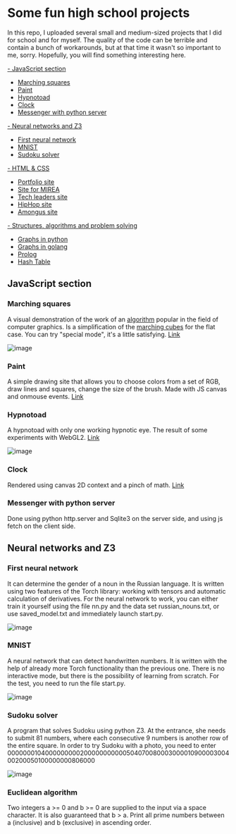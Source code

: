 # Some fun high school projects

In this repo, I uploaded several small and medium-sized projects that I did for school and for myself. The quality of the code can be terrible and contain a bunch of workarounds, but at that time it wasn't so important to me, sorry. Hopefully, you will find something interesting here.

[- JavaScript section](https://github.com/cmcshnik/some-fun-high-school-projects#javascript-section)
* [Marching squares](https://github.com/cmcshnik/some-fun-high-school-projects#marching-squares)
* [Paint](https://github.com/cmcshnik/some-fun-high-school-projects#paint)
* [Hypnotoad](https://github.com/cmcshnik/some-fun-high-school-projects#hypnotoad)
* [Clock](https://github.com/cmcshnik/some-fun-high-school-projects#clock)
* [Messenger with python server](https://github.com/cmcshnik/some-fun-high-school-projects#Messenger-with-python-server)

[- Neural networks and Z3](https://github.com/cmcshnik/some-fun-high-school-projects#Neural-networks-and-Z3)
* [First neural network]()
* [MNIST]()
* [Sudoku solver]()


[- HTML & CSS]()
* [Portfolio site]()
* [Site for MIREA]()
* [Tech leaders site]()
* [HipHop site]()
* [Amongus site]()

[- Structures, algorithms and problem solving]()
* [Graphs in python]()
* [Graphs in golang]()
* [Prolog]()
* [Hash Table]()


## JavaScript section 

### Marching squares
A visual demonstration of the work of an [algorithm](https://en.wikipedia.org/wiki/Marching_squares) popular in the field of computer graphics. Is a simplification of the [marching cubes](https://en.wikipedia.org/wiki/Marching_cubes) for the flat case. You can try "special mode", it's a little satisfying. [Link](https://cmcshnik.github.io/some-fun-high-school-projects/Marching%20squares/)

![image](https://github.com/cmcshnik/some-fun-high-school-projects/assets/95929455/5abb8034-918f-4a1b-9ca8-24ec5cb12225)


### Paint
A simple drawing site that allows you to choose colors from a set of RGB, draw lines and squares, change the size of the brush. Made with JS canvas and onmouse events. [Link](https://cmcshnik.github.io/some-fun-high-school-projects/Paint/)


### Hypnotoad
A hypnotoad with only one working hypnotic eye. The result of some experiments with WebGL2. [Link](https://cmcshnik.github.io/some-fun-high-school-projects/Hypnotoad/)

![image](https://github.com/cmcshnik/some-fun-high-school-projects/assets/95929455/bed09e3e-6ab6-45f3-8f66-df4faa29303a)


### Clock
Rendered using canvas 2D context and a pinch of math. [Link](https://cmcshnik.github.io/some-fun-high-school-projects/Clock/)


### Messenger with python server
Done using python http.server and Sqlite3 on the server side, and using js fetch on the client side.



## Neural networks and Z3

### First neural network
It can determine the gender of a noun in the Russian language. It is written using two features of the Torch library: working with tensors and automatic calculation of derivatives. For the neural network to work, you can either train it yourself using the file nn.py and the data set russian_nouns.txt, or use saved_model.txt and immediately launch start.py.

![image](https://github.com/cmcshnik/some-fun-high-school-projects/assets/95929455/88fd6b2b-87fb-42cd-9e69-56eb69dad670)


### MNIST
A neural network that can detect handwritten numbers. It is written with the help of already more Torch functionality than the previous one. There is no interactive mode, but there is the possibility of learning from scratch. For the test, you need to run the file start.py.

![image](https://github.com/cmcshnik/some-fun-high-school-projects/assets/95929455/21b2b399-e257-4c66-976c-b1df71376a80)


### Sudoku solver
A program that solves Sudoku using python Z3. At the entrance, she needs to submit 81 numbers, where each consecutive 9 numbers is another row of the entire square. In order to try Sudoku with a photo, you need to enter 000000010400000000020000000000050407008000300001090000300400200050100000000806000

![image](https://github.com/cmcshnik/some-fun-high-school-projects/assets/95929455/8b5d3d2f-e1e6-4808-a74d-5e50de2e1516)



### Euclidean algorithm
Two integers a >= 0 and b >= 0 are supplied to the input via a space character. It is also guaranteed that b > a.
Print all prime numbers between a (inclusive) and b (exclusive) in ascending order.





